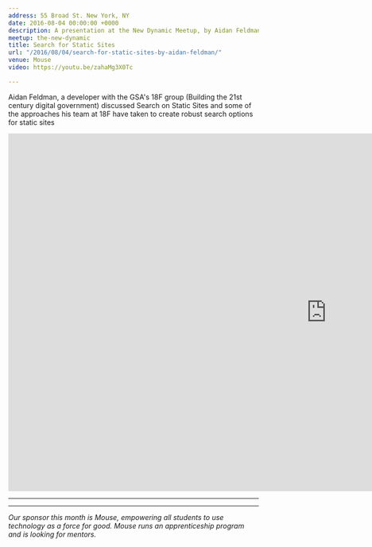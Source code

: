 ```yaml
---
address: 55 Broad St. New York, NY
date: 2016-08-04 00:00:00 +0000
description: A presentation at the New Dynamic Meetup, by Aidan Feldman
meetup: the-new-dynamic
title: Search for Static Sites
url: "/2016/08/04/search-for-static-sites-by-aidan-feldman/"
venue: Mouse
video: https://youtu.be/zahaMg3X0Tc

---
```

Aidan Feldman, a developer with the GSA's 18F group (Building the 21st century digital government) discussed Search on Static Sites and some of the approaches his team at 18F have taken to create robust search options for static sites


<div class="embed-container">
<iframe width="1280" height="720" src="https://www.youtube-nocookie.com/embed/zahaMg3X0Tc?rel=0&amp;showinfo=0" frameborder="0" allowfullscreen></iframe>
</div>

---

<div class="embed-container">
  <script async class="speakerdeck-embed" data-id="29a7d224aa054a0f900aeeafa13dc39a" data-ratio="1.77777777777778" src="//speakerdeck.com/assets/embed.js"></script>
</div>

---

_Our sponsor this month is Mouse, empowering all students to use technology as a force for good. Mouse runs an apprenticeship program and is looking for mentors._
